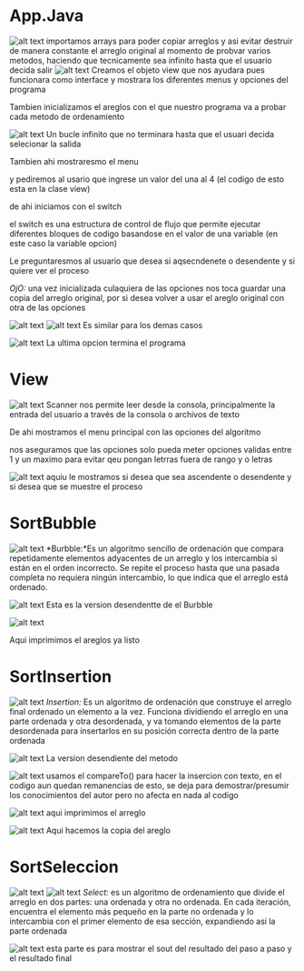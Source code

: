 # App.Java
![alt text](assests/imagen1.png)
importamos arrays para poder copiar arreglos y asi evitar destruir de manera constante el arreglo original al momento de probvar varios metodos, haciendo que tecnicamente sea infinito hasta que el usuario decida salir
![alt text](assests/imagen2.png)
Creamos el objeto view que nos ayudara pues funcionara como interface y mostrara los diferentes menus y opciones del programa

Tambien inicializamos el areglos con el que nuestro programa va a probar cada metodo de ordenamiento

![alt text](assests/imagen.png)
Un bucle infinito que no terminara hasta que el usuari decida selecionar la salida

Tambien ahi mostraresmo el menu

y pediremos al usario que ingrese un valor del una al 4 (el codigo de esto esta en la clase view)

de ahi iniciamos con el switch

el switch es una estructura de control de flujo que permite ejecutar diferentes bloques de codigo basandose en el valor de una variable (en este caso la variable opcion)

Le preguntaresmos al usuario que desea si aqsecndenete o desendente y si quiere ver el proceso

*OjO:* una vez inicializada culaquiera de las opciones nos toca guardar una copia del arreglo original, por si desea volver a usar el areglo original con otra de las opciones

![alt text](assests/imagen3.png) ![alt text](assests/imagen4.png)
Es similar para los demas casos

![alt text](assests/imagen5.png)
La ultima opcion termina el programa

# View
![alt text](assests/imagen9.png)
Scanner nos permite leer desde la consola, principalmente la entrada del usuario a través de la consola o archivos de texto

De ahi mostramos el menu principal con las opciones del algoritmo

nos aseguramos que las opciones solo pueda meter opciones validas entre 1 y un maximo para evitar qeu pongan letrras fuera de rango y o letras

![alt text](assests/imagen10.png)
aquiu le mostramos si desea que sea ascendente o desendente y si desea que se muestre el proceso

# SortBubble
![alt text](assests/imagen6.png)
*Burbble:*Es un algoritmo sencillo de ordenación que compara repetidamente elementos adyacentes de un arreglo y los intercambia si están en el orden incorrecto. Se repite el proceso hasta que una pasada completa no requiera ningún intercambio, lo que indica que el arreglo está ordenado.

![alt text](assests/imagen7.png)
Esta es la version desendentte de el Burbble

![alt text](assests/imagen8.png)

Aqui imprimimos el areglos ya listo

# SortInsertion
![alt text](assests/imagen11.png)
*Insertion:* Es un algoritmo de ordenación que construye el arreglo final ordenado un elemento a la vez. Funciona dividiendo el arreglo en una parte ordenada y otra desordenada, y va tomando elementos de la parte desordenada para insertarlos en su posición correcta dentro de la parte ordenada

![alt text](assests/imagen12.png)
La version desendiente del metodo

![alt text](assests/imagen13.png)
usamos el compareTo() para hacer la insercion con texto, en el codigo aun quedan remanencias de esto, se deja para demostrar/presumir los conocimientos del autor pero no afecta en nada al codigo

![alt text](assests/imagen14.png)
aqui imprimimos el arreglo

![alt text](assests/imagen15.png)
Aqui hacemos la copia del areglo
# SortSeleccion
![alt text](assests/imagen17.png)
![alt text](assests/imagen16.png)
*Select:* es un algoritmo de ordenamiento que divide el arreglo en dos partes: una ordenada y otra no ordenada. En cada iteración, encuentra el elemento más pequeño en la parte no ordenada y lo intercambia con el primer elemento de esa sección, expandiendo así la parte ordenada

![alt text](assests/imagen18.png)
esta parte es para mostrar el sout del resultado del paso a paso y el resultado final